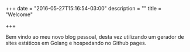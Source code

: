 +++
date = "2016-05-27T15:16:54-03:00"
description = ""
title = "Welcome"

+++

Bem vindo ao meu novo blog pessoal, desta vez utilizando um gerador de sites estáticos em Golang e hospedando no Github pages. 
